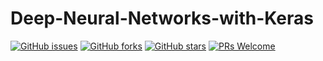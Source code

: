 # Deep-Neural-Networks-with-Keras
[![GitHub issues](https://img.shields.io/github/issues/Develop-Packt/Deep-Neural-Networks-with-Keras.svg)](https://github.com/Develop-Packt/Deep-Neural-Networks-with-Keras/issues)
[![GitHub forks](https://img.shields.io/github/forks/Develop-Packt/Deep-Neural-Networks-with-Keras.svg)](https://github.com/Develop-Packt/Deep-Neural-Networks-with-Keras/network)
[![GitHub stars](https://img.shields.io/github/stars/Develop-Packt/Deep-Neural-Networks-with-Keras.svg)](https://github.com/Develop-Packt/Deep-Neural-Networks-with-Keras/stargazers)
[![PRs Welcome](https://img.shields.io/badge/PRs-welcome-brightgreen.svg)](https://github.com/Develop-Packt/Deep-Neural-Networks-with-Keras/pulls)


